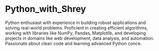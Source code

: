 # Python_with_Shrey
Python enthusiast with experience in building robust applications and solving real-world problems. Proficient in creating efficient algorithms, working with libraries like NumPy, Pandas, Matplotlib, and developing projects in domains like web development, data analysis, and automation. Passionate about clean code and learning advanced Python conce.
